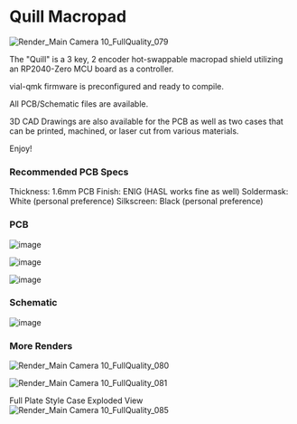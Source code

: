 # Quill Macropad

![Render_Main Camera 10_FullQuality_079](https://github.com/shadowfoil/quill/assets/75970270/2cb84c45-206e-432c-ac19-2c008a4f70d1)

The "Quill" is a 3 key, 2 encoder hot-swappable macropad shield utilizing an RP2040-Zero MCU board as a controller.

vial-qmk firmware is preconfigured and ready to compile.

All PCB/Schematic files are available.

3D CAD Drawings are also available for the PCB as well as two cases that can be printed, machined, or laser cut from various materials.

Enjoy!

### Recommended PCB Specs
Thickness: 1.6mm PCB
Finish: ENIG (HASL works fine as well)
Soldermask: White (personal preference)
Silkscreen: Black (personal preference)

### PCB 

![image](https://github.com/shadowfoil/quill/assets/75970270/0d72bfeb-424c-4b0b-ab94-042c4c83d3cc)

![image](https://github.com/shadowfoil/quill/assets/75970270/17a6b267-2408-421f-b60d-7c49aaa4a5fa)

![image](https://github.com/shadowfoil/quill/assets/75970270/0aaebe1c-f367-4977-8b71-991a67aeb960)

### Schematic

![image](https://github.com/shadowfoil/quill/assets/75970270/c1fd77b9-26e3-4e41-a354-dd3239f227b8)

### More Renders

![Render_Main Camera 10_FullQuality_080](https://github.com/shadowfoil/quill/assets/75970270/9d3ba4f1-5c6f-47d9-b302-fb5b462ffb69)

![Render_Main Camera 10_FullQuality_081](https://github.com/shadowfoil/quill/assets/75970270/1d189bd7-fd30-4ca7-bb8b-b35e9fdfe4a4)

Full Plate Style Case Exploded View
![Render_Main Camera 10_FullQuality_085](https://github.com/shadowfoil/quill/assets/75970270/74ff2106-59c6-4f3f-b584-ba2c55b64388)
